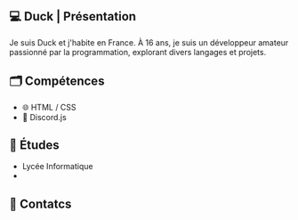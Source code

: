 ## 💻 Duck | Présentation

Je suis Duck et j'habite en France. À 16 ans, je suis un développeur amateur passionné par la programmation, explorant divers langages et projets.

## 🗂️ Compétences
  
* 🌐 HTML / CSS
* 🤖 Discord.js

## 🏫 Études

* Lycée Informatique
* 
## 🏫 Contatcs

  <a href="mailto:remyroquain72@gmail.com">
    <img src"https://img.shields.io/badge/Gmail-D14836?style=for-the-badge&logo=gmail&logoColor=white" target="_blank"/>
  </a>
